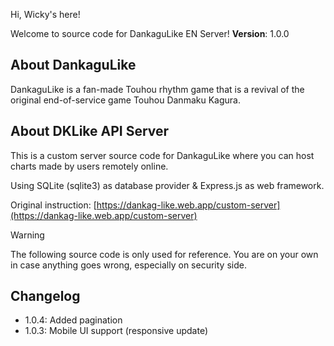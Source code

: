 Hi, Wicky's here!

Welcome to source code for DankaguLike EN Server!
**Version**: 1.0.0

## About DankaguLike

DankaguLike is a fan-made Touhou rhythm game that is a revival of the original end-of-service game Touhou Danmaku Kagura.

## About DKLike API Server

This is a custom server source code for DankaguLike where you can host charts made by users remotely online.

Using SQLite (sqlite3) as database provider & Express.js as web framework.

Original instruction: [https://dankag-like.web.app/custom-server](https://dankag-like.web.app/custom-server)

> [!WARNING]
> The following source code is only used for reference. You are on your own in case anything goes wrong, especially on security side.

## Changelog
- 1.0.4: Added pagination
- 1.0.3: Mobile UI support (responsive update)